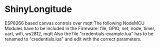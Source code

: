 # ShinyLongitude
ESP8266 based canvas controls over mqtt
The following NodeMCU Modules have to be included in the Firmware: file, GPIO, net, node, timer, uart, wifi, ws2812, mqtt
Also the file "credentials-example.lua" has to be renamed to "credentials.lua" and edit with the correct parameters.
